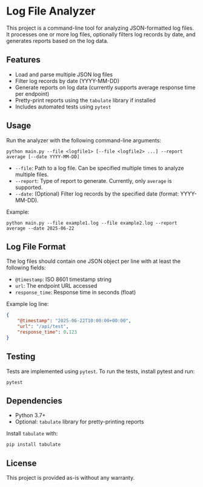 # Log File Analyzer

This project is a command-line tool for analyzing JSON-formatted log files. It processes one or more log files, optionally filters log records by date, and generates reports based on the log data.

## Features

-   Load and parse multiple JSON log files
-   Filter log records by date (YYYY-MM-DD)
-   Generate reports on log data (currently supports average response time per endpoint)
-   Pretty-print reports using the `tabulate` library if installed
-   Includes automated tests using `pytest`

## Usage

Run the analyzer with the following command-line arguments:

```
python main.py --file <logfile1> [--file <logfile2> ...] --report average [--date YYYY-MM-DD]
```

-   `--file`: Path to a log file. Can be specified multiple times to analyze multiple files.
-   `--report`: Type of report to generate. Currently, only `average` is supported.
-   `--date`: (Optional) Filter log records by the specified date (format: YYYY-MM-DD).

Example:

```
python main.py --file example1.log --file example2.log --report average --date 2025-06-22
```

## Log File Format

The log files should contain one JSON object per line with at least the following fields:

-   `@timestamp`: ISO 8601 timestamp string
-   `url`: The endpoint URL accessed
-   `response_time`: Response time in seconds (float)

Example log line:

```json
{
    "@timestamp": "2025-06-22T10:00:00+00:00",
    "url": "/api/test",
    "response_time": 0.123
}
```

## Testing

Tests are implemented using `pytest`. To run the tests, install pytest and run:

```
pytest
```

## Dependencies

-   Python 3.7+
-   Optional: `tabulate` library for pretty-printing reports

Install `tabulate` with:

```
pip install tabulate
```

## License

This project is provided as-is without any warranty.
